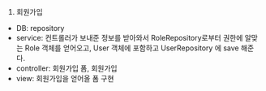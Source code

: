 1. 회원가입
- DB: repository
- service: 컨트롤러가 보내준 정보를 받아와서 RoleRepository로부터 권한에 알맞는 Role 객체를 얻어오고, 
User 객체에 포함하고 UserRepository 에 save 해준다.
- controller: 회원가입 폼, 회원가입
- view: 회원가입을 얻어올 폼 구현